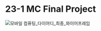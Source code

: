 # 23-1 MC Final Project
![모바일 컴퓨팅_다이어디_최종_와이어프레임](https://github.com/holsoo/Diadi/assets/85014114/38511192-795d-498f-867a-23acb98a414b)

